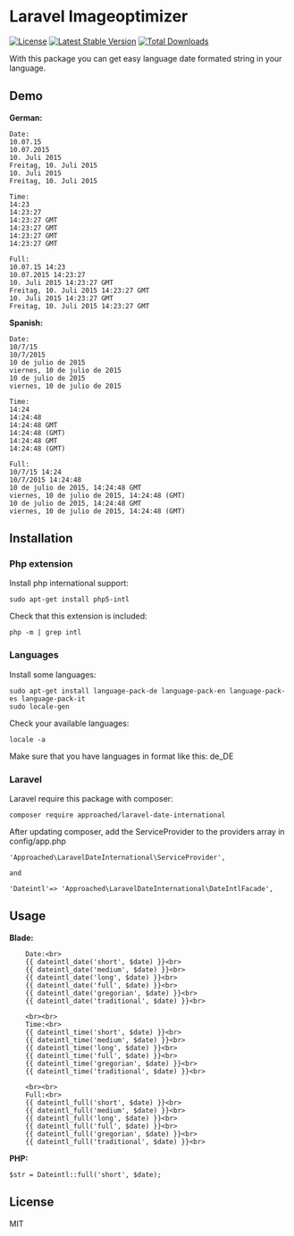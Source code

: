 # Laravel Imageoptimizer

[![License](https://poser.pugx.org/approached/laravel-date-international/license)](https://packagist.org/packages/approached/laravel-date-international)
[![Latest Stable Version](https://poser.pugx.org/approached/laravel-date-international/v/stable)](https://packagist.org/packages/approached/laravel-date-international)
[![Total Downloads](https://poser.pugx.org/approached/laravel-date-international/downloads)](https://packagist.org/packages/approached/laravel-date-international)

With this package you can get easy language date formated string in your language.

## Demo

**German:**
```
Date:
10.07.15
10.07.2015
10. Juli 2015
Freitag, 10. Juli 2015
10. Juli 2015
Freitag, 10. Juli 2015

Time:
14:23
14:23:27
14:23:27 GMT
14:23:27 GMT
14:23:27 GMT
14:23:27 GMT

Full:
10.07.15 14:23
10.07.2015 14:23:27
10. Juli 2015 14:23:27 GMT
Freitag, 10. Juli 2015 14:23:27 GMT
10. Juli 2015 14:23:27 GMT
Freitag, 10. Juli 2015 14:23:27 GMT
```

**Spanish:**
```
Date:
10/7/15
10/7/2015
10 de julio de 2015
viernes, 10 de julio de 2015
10 de julio de 2015
viernes, 10 de julio de 2015

Time:
14:24
14:24:48
14:24:48 GMT
14:24:48 (GMT)
14:24:48 GMT
14:24:48 (GMT)

Full:
10/7/15 14:24
10/7/2015 14:24:48
10 de julio de 2015, 14:24:48 GMT
viernes, 10 de julio de 2015, 14:24:48 (GMT)
10 de julio de 2015, 14:24:48 GMT
viernes, 10 de julio de 2015, 14:24:48 (GMT)
```

## Installation

### Php extension

Install php international support:
```
sudo apt-get install php5-intl 
```
Check that this extension is included:
```
php -m | grep intl
```

### Languages
Install some languages:
```
sudo apt-get install language-pack-de language-pack-en language-pack-es language-pack-it
sudo locale-gen
```

Check your available languages:
```
locale -a
```
Make sure that you have languages in format like this: de_DE

### Laravel

Laravel require this package with composer:
```
composer require approached/laravel-date-international
```

After updating composer, add the ServiceProvider to the providers array in config/app.php
```
'Approached\LaravelDateInternational\ServiceProvider',

and

'Dateintl'=> 'Approached\LaravelDateInternational\DateIntlFacade',
```

## Usage

**Blade:**
```
    Date:<br>
    {{ dateintl_date('short', $date) }}<br>
    {{ dateintl_date('medium', $date) }}<br>
    {{ dateintl_date('long', $date) }}<br>
    {{ dateintl_date('full', $date) }}<br>
    {{ dateintl_date('gregorian', $date) }}<br>
    {{ dateintl_date('traditional', $date) }}<br>

    <br><br>
    Time:<br>
    {{ dateintl_time('short', $date) }}<br>
    {{ dateintl_time('medium', $date) }}<br>
    {{ dateintl_time('long', $date) }}<br>
    {{ dateintl_time('full', $date) }}<br>
    {{ dateintl_time('gregorian', $date) }}<br>
    {{ dateintl_time('traditional', $date) }}<br>

    <br><br>
    Full:<br>
    {{ dateintl_full('short', $date) }}<br>
    {{ dateintl_full('medium', $date) }}<br>
    {{ dateintl_full('long', $date) }}<br>
    {{ dateintl_full('full', $date) }}<br>
    {{ dateintl_full('gregorian', $date) }}<br>
    {{ dateintl_full('traditional', $date) }}<br>
```

**PHP:**
```
$str = Dateintl::full('short', $date);
```

## License
MIT
